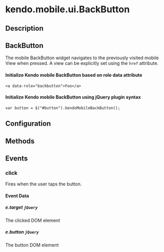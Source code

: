 # kendo.mobile.ui.BackButton

## Description



## BackButton

The mobile BackButton widget navigates to the previously visited mobile View when pressed. A view can be explicitly set using the `href` attribute.

#### Initialize Kendo mobile BackButton based on role data attribute

    <a data-role="backbutton">Foo</a>

#### Initialize Kendo mobile BackButton using jQuery plugin syntax

    var button = $("#button").kendoMobileBackButton();

## Configuration

## Methods

## Events

### click

Fires when the user taps the button.

#### Event Data

##### e.target `jQuery`

The clicked DOM element

##### e.button `jQuery`

The button DOM element